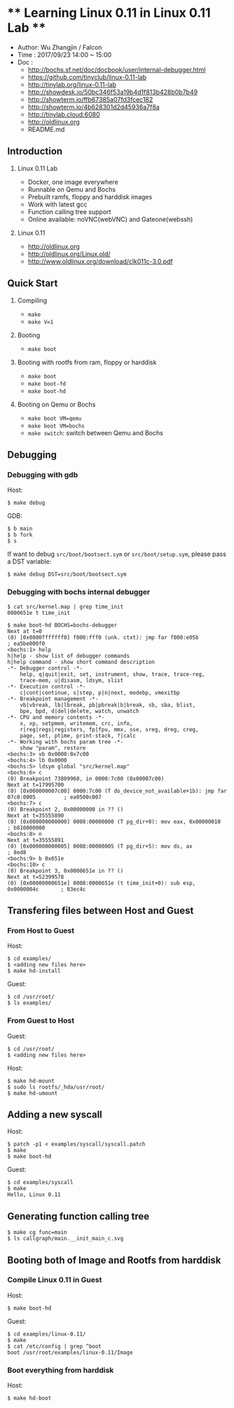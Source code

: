 
# ** Learning Linux 0.11 in Linux 0.11 Lab **

- Author: Wu Zhangjin / Falcon
- Time  : 2017/09/23 14:00 ~ 15:00
- Doc   :
    + <http://bochs.sf.net/doc/docbook/user/internal-debugger.html>
    + <https://github.com/tinyclub/linux-0.11-lab>
    + <http://tinylab.org/linux-0.11-lab>
    + <http://showdesk.io/50bc346f53a19b4d1f813b428b0b7b49>
    + <http://showterm.io/ffb67385a07fd3fcec182>
    + <http://showterm.io/4b628301d2d45936a7f8a>
    + <http://tinylab.cloud:6080>
    + <http://oldlinux.org>
    + README.md

## Introduction

1. Linux 0.11 Lab
    - Docker, one image everywhere
    - Runnable on Qemu and Bochs
    - Prebuilt ramfs, floppy and harddisk images
    - Work with latest gcc
    - Function calling tree support
    - Online available: noVNC(webVNC) and Gateone(webssh)

2. Linux 0.11
    - <http://oldlinux.org>
    - <http://oldlinux.org/Linux.old/>
    - <http://www.oldlinux.org/download/clk011c-3.0.pdf>

## Quick Start

1. Compiling
    - `make`
    - `make V=1`

2. Booting
    - `make boot`

3. Booting with rootfs from ram, floppy or harddisk
    - `make boot`
    - `make boot-fd`
    - `make boot-hd`

4. Booting on Qemu or Bochs
    - `make boot VM=qemu`
    - `make boot VM=bochs`
    - `make switch`: switch between Qemu and Bochs

## Debugging

### Debugging with gdb

Host:

    $ make debug

GDB:

    $ b main
    $ b fork
    $ s


If want to debug `src/boot/bootsect.sym` or `src/boot/setup.sym`, please pass a
DST variable:

    $ make debug DST=src/boot/bootsect.sym

### Debugging with bochs internal debugger

    $ cat src/kernel.map | grep time_init
    0000651e t time_init

    $ make boot-hd BOCHS=bochs-debugger
    Next at t=0
    (0) [0x0000fffffff0] f000:fff0 (unk. ctxt): jmp far f000:e05b         ; ea5be000f0
    <bochs:1> help
    h|help - show list of debugger commands
    h|help command - show short command description
    -*- Debugger control -*-
        help, q|quit|exit, set, instrument, show, trace, trace-reg,
        trace-mem, u|disasm, ldsym, slist
    -*- Execution control -*-
        c|cont|continue, s|step, p|n|next, modebp, vmexitbp
    -*- Breakpoint management -*-
        vb|vbreak, lb|lbreak, pb|pbreak|b|break, sb, sba, blist,
        bpe, bpd, d|del|delete, watch, unwatch
    -*- CPU and memory contents -*-
        x, xp, setpmem, writemem, crc, info,
        r|reg|regs|registers, fp|fpu, mmx, sse, sreg, dreg, creg,
        page, set, ptime, print-stack, ?|calc
    -*- Working with bochs param tree -*-
        show "param", restore
    <bochs:3> vb 0x0000:0x7c00
    <bochs:4> lb 0x0000
    <bochs:5> ldsym global "src/kernel.map"
    <bochs:6> c
    (0) Breakpoint 73809960, in 0000:7c00 (0x00007c00)
    Next at t=17995700
    (0) [0x000000007c00] 0000:7c00 (T do_device_not_available+1b): jmp far 07c0:0005         ; ea0500c007
    <bochs:7> c
    (0) Breakpoint 2, 0x00000000 in ?? ()
    Next at t=35555890
    (0) [0x000000000000] 0008:00000000 (T pg_dir+0): mov eax, 0x00000010       ; b810000000
    <bochs:8> n
    Next at t=35555891
    (0) [0x000000000005] 0008:00000005 (T pg_dir+5): mov ds, ax                ; 8ed8
    <bochs:9> b 0x651e
    <bochs:10> c
    (0) Breakpoint 3, 0x0000651e in ?? ()
    Next at t=52399578
    (0) [0x00000000651e] 0008:0000651e (t time_init+0): sub esp, 0x0000004c       ; 83ec4c

## Transfering files between Host and Guest

### From Host to Guest

Host:

    $ cd examples/
    $ <adding new files here>
    $ make hd-install

Guest:

    $ cd /usr/root/
    $ ls examples/

### From Guest to Host

Guest:

    $ cd /usr/root/
    $ <adding new files here>

Host:

    $ make hd-mount
    $ sudo ls rootfs/_hda/usr/root/
    $ make hd-umount

## Adding a new syscall

Host:

    $ patch -p1 < examples/syscall/syscall.patch
    $ make
    $ make boot-hd

Guest:

    $ cd examples/syscall
    $ make
    Hello, Linux 0.11

## Generating function calling tree

    $ make cg func=main
    $ ls callgraph/main.__init_main_c.svg

## Booting both of Image and Rootfs from harddisk

### Compile Linux 0.11 in Guest

Host:

    $ make boot-hd

Guest:

    $ cd examples/linux-0.11/
    $ make
    $ cat /etc/config | grep ^boot
    boot /usr/root/examples/linux-0.11/Image

### Boot everything from harddisk

Host:

    $ make hd-boot
